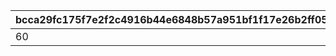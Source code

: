 |bcca29fc175f7e2f2c4916b44e6848b57a951bf1f17e26b2ff0573d08e231019|422a20e8124bae800ff4442f893a51a9ee48bd8d02701f29befd493b6b440c3b|3ec64e06646b7a57fd4b1669eca9e1b6ee52e4832f6ae12b41c940ce8dbef719|5e15f01262f63220d0ca6d40cb2b6ad9d2dd1cc57613355c95ae7f79b45a7c6e|a57df276a5ecb2add3327e84079c95af6e6d376f876002ecea495cee4a5c1c1c|55e90ce91593662d651bcd68dc9d8e03b5fd5d8cd89aa46e563c3115b5b6252f|656725eb9b2885023833e4056262c80de314af8fed447c92603caa7cb1214309|7469588fc876de892650cc83b31785616efef1d3c9e6b1b968557a5d2efe88cf|fbd61585c44ab13a7d0a0793172066008160a4b15ef1c1e26ea197d67379c94a|ed1cf9f741c2c6b83c384d360f06492d6e17e3adddb919ccdeec308d34ab5250|
| --- | --- | --- | --- | --- | --- | --- | --- | --- | --- |
|60|1|109101|1|500|2|109001|1|600|30|